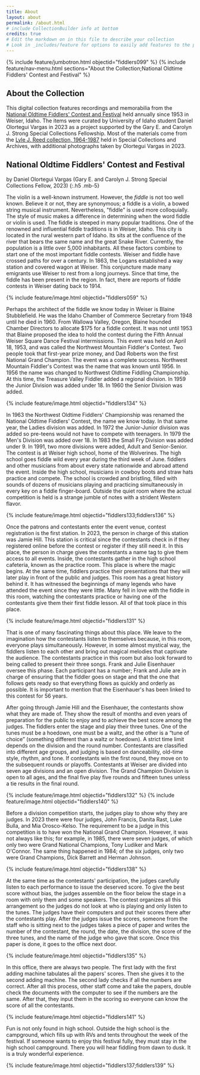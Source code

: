 ```yaml
---
title: About
layout: about
permalink: /about.html
# include CollectionBuilder info at bottom
credits: true
# Edit the markdown on in this file to describe your collection
# Look in _includes/feature for options to easily add features to the page
---
```


{% include feature/jumbotron.html objectid="fiddlers099" %} 
{% include feature/nav-menu.html sections="About the Collection;National Oldtime Fiddlers' Contest and Festival" %}

## About the Collection

This digital collection features recordings and memorabilia from the [National Oldtime Fiddlers' Contest and Festival](https://www.fiddlecontest.org/) held annually since 1953 in Weiser, Idaho.
The items were curated by University of Idaho student Daniel Olortegui Vargas in 2023 as a project supported by the Gary E. and Carolyn J. Strong Special Collections Fellowship.
Most of the materials come from the [Lyle J. Reed collection, 1964-1987](https://archiveswest.orbiscascade.org/ark:80444/xv425711) held in Special Collections and Archives, with additional photographs taken by Olortegui Vargas in 2023.

## National Oldtime Fiddlers' Contest and Festival

by Daniel Olortegui Vargas (Gary E. and Carolyn J. Strong Special Collections Fellow, 2023)
{:.h5 .mb-5}

The violin is a well-known instrument. However, the *fiddle* is not too well known. Believe it or not, they are synonymous; a fiddle is a violin, a bowed string musical instrument. Nevertheless, "fiddle" is used more colloquially. The style of music makes a difference in determining when the word fiddle or violin is used. The fiddle is steeped in many popular traditions. One of the renowned and influential fiddle traditions is in Weiser, Idaho. This city is located in the rural western part of Idaho. Its sits at the confluence of the river that bears the same name and the great Snake River. Currently, the population is a little over 5,000 inhabitants. All these factors combine to start one of the most important fiddle contests. Weiser and fiddle have crossed paths for over a century. In 1863, the Logans established a way station and covered wagon at Weiser. This conjuncture made many emigrants use Weiser to rest from a long journeys. Since that time, the fiddle has been present in the region. In fact, there are reports of fiddle contests in Weiser dating back to 1914.
 
{% include feature/image.html objectid="fiddlers059" %}

Perhaps the architect of the fiddle we know today in Weiser is Blaine Stubblefield. He was the Idaho Chamber of Commerce Secretary from 1948 until he died in 1960. From Wallowa Valley, Oregon, Blaine hounded Chamber Directors to allocate $175 for a fiddle contest. It was not until 1953 that Blaine proposed the idea to hold the contest during the Fifth Annual Weiser Square Dance Festival intermissions. This event was held on April 18, 1953, and was called the Northwest Mountain Fiddler's Contest. Two people took that first-year prize money, and Dad Roberts won the first National Grand Champion. The event was a complete success. Northwest Mountain Fiddler's Contest was the name that was known until 1956. In 1956 the name was changed to Northwest Oldtime Fiddling Championship. At this time, the Treasure Valley Fiddler added a regional division. In 1959 the Junior Division was added under 18. In 1960 the Senior Division was added.

{% include feature/image.html objectid="fiddlers134" %}

In 1963 the Northwest Oldtime Fiddlers' Championship was renamed the National Oldtime Fiddlers' Contest, the name we know today. In that same year, the Ladies division was added. In 1972 the Junior-Junior division was added so pre-teens would not have to compete with teenagers. In 1979 the Men's Division was added over 18. In 1983 the Small Fry Division was added under 9. In 1991, two more divisions were added, Adult and Senior-Senior. The contest is at Weiser high school, home of the Wolverines. The high school goes fiddle wild every year during the third week of June. fiddlers and other musicians from about every state nationwide and abroad attend the event. Inside the high school, musicians in cowboy boots and straw hats practice and compete. The school is crowded and bristling, filled with sounds of dozens of musicians playing and practicing simultaneously in every key on a fiddle finger-board. Outside the quiet room where the actual competition is held is a strange jumble of notes with a strident Western flavor.

{% include feature/image.html objectid="fiddlers133;fiddlers136" %}

Once the patrons and contestants enter the event venue, contest registration is the first station. In 2023, the person in charge of this station was Jamie Hill. This station is critical since the contestants check in if they registered online before the contest or register if they still need it. In this place, the person in charge gives the contestants a name tag to give them access to all events. Inside, the contestants gather in the high school cafeteria, known as the practice room. This place is where the magic begins. At the same time, fiddlers practice their presentations that they will later play in front of the public and judges. This room has a great history behind it. It has witnessed the beginnings of many legends who have attended the event since they were little. Many fell in love with the fiddle in this room, watching the contestants practice or having one of the contestants give them their first fiddle lesson. All of that took place in this place.

{% include feature/image.html objectid="fiddlers131" %}

That is one of many fascinating things about this place. We leave to the imagination how the contestants listen to themselves because, in this room, everyone plays simultaneously. However, in some almost mystical way, the fiddlers listen to each other and bring out magical melodies that captivate the audience. The contestants practice in this room but also look forward to being called to present their three songs. Frank and Julie Eisenhauer oversee this phase. Each participant has a number; Frank and Julie are in charge of ensuring that the fiddler goes on stage and that the one that follows gets ready so that everything flows as quickly and orderly as possible. It is important to mention that the Eisenhauer's has been linked to this contest for 56 years.

After going through Jamie Hill and the Eisenhauer, the contestants show what they are made of. They show the result of months and even years of preparation for the public to enjoy and to achieve the best score among the judges. The fiddlers enter the stage and play their three tunes. One of the tunes must be a hoedown, one must be a waltz, and the other is a “tune of choice” (something different than a waltz or hoedown). A strict time limit depends on the division and the round number. Contestants are classified into different age groups, and judging is based on danceability, old-time style, rhythm, and tone. If contestants win the first round, they move on to the subsequent rounds or playoffs. Contestants at Weiser are divided into seven age divisions and an open division. The Grand Champion Division is open to all ages, and the final five play five rounds and fifteen tunes unless a tie results in the final round.

{% include feature/image.html objectid="fiddlers132" %}
{% include feature/image.html objectid="fiddlers140" %}

Before a division competition starts, the judges play to show why they are judges. In 2023 there were four judges, John Francis, Danita Rast, Luke Bulla, and Mia Orosco-Kelso. The requirement to be a judge in this competition is to have won the National Grand Champion. However, it was not always like this; for example, in 1985, there were seven judges, of which only two were Grand National Champions, Tony Ludiker and Mark O'Connor. The same thing happened in 1984; of the six judges, only two were Grand Champions, Dick Barrett and Herman Johnson.

{% include feature/image.html objectid="fiddlers138" %}

At the same time as the contestants' participation, the judges carefully listen to each performance to issue the deserved score. To give the best score without bias, the judges assemble on the floor below the stage in a room with only them and some speakers. The contest organizes all this arrangement so the judges do not look at who is playing and only listen to the tunes. The judges have their computers and put their scores there after the contestants play. After the judges issue the scores, someone from the staff who is sitting next to the judges takes a piece of paper and writes the number of the contestant, the round, the date, the division, the score of the three tunes, and the name of the judge who gave that score. Once this paper is done, it goes to the office next door.

{% include feature/image.html objectid="fiddlers135" %}

In this office, there are always two people. The first lady with the first adding machine tabulates all the papers' scores. Then she gives it to the second adding machine. The second lady checks if all the numbers are correct. After all this process, other staff come and take the papers, double check the documents with the computer to see if the numbers are the same. After that, they input them in the scoring so everyone can know the score of all the contestants. 

{% include feature/image.html objectid="fiddlers141" %}

Fun is not only found in high school. Outside the high school is the campground, which fills up with RVs and tents throughout the week of the festival. If someone wants to enjoy this festival fully, they must stay in the high school campground. There you will hear fiddling from dawn to dusk. It is a truly wonderful experience.

{% include feature/image.html objectid="fiddlers137;fiddlers139" %}
